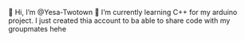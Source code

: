 👋 Hi, I’m @Yesa-Twotown
🌱 I’m currently learning C++ for my arduino project. I just created thia account to ba able to share code with my groupmates hehe
